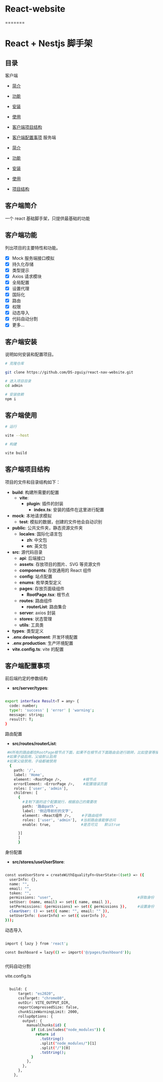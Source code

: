 # React-website

=======

# React + Nestjs 脚手架

## 目录

客户端

- [简介](#客户端简介)
- [功能](#客户端功能)
- [安装](#客户端安装)
- [使用](#客户端使用)
- [客户端项目结构](#客户端项目结构)
- [客户端配置事项](#客户端配置事项)
  服务端

- [简介](#简介)
- [功能](#功能)
- [安装](#安装)
- [使用](#使用)
- [项目结构](#项目结构)

## 客户端简介

一个 react 基础脚手架，只提供最基础的功能

## 客户端功能

列出项目的主要特性和功能。

- [x] Mock 服务端接口模拟
- [x] 持久化存储
- [x] 类型提示
- [x] Axios 请求模块
- [x] 全局配置
- [x] 设置代理
- [x] 国际化
- [x] 路由
- [x] 权限
- [x] 动态导入
- [x] 代码自动分割
- [x] 更多...

## 客户端安装

说明如何安装和配置项目。

```bash
# 克隆仓库

git clone https://github.com/DS-zguiy/react-nav-website.git

# 进入项目目录
cd admin

# 安装依赖
npm i

```

## 客户端使用

```bash
# 运行

vite --host

# 构建

vite build


```

## 客户端项目结构

项目的文件和目录结构如下：

- **build**: 构建所需要的配置
  - **vite**:
    - **plugin**: 插件的封装
      - **index.ts**: 安装的插件在这里进行配置
- **mock**: 本地请求模拟
  - **test**: 模拟的数据，创建的文件他会自动识别
- **public**: 公共文件夹，静态资源文件夹
  - **locales**: 国际化语言包
    - **zh**: 中文包
    - **en**: 英文包
- **src**: 源代码目录
  - **api**: 后端接口
  - **assets**: 存放项目的图片、SVG 等资源文件
  - **components**: 存放通用的 React 组件
  - **config**: 站点配置
  - **enums**: 枚举类型定义
  - **pages**: 存放页面级组件
    - **RootPage.tsx**: 根节点
  - **routes**: 路由组件
    - **routerList**: 路由集合
  - **server**: axios 封装
  - **stores**: 状态管理
  - **utils**: 工具类
- **types**: 类型定义
- **.env.development**: 开发环境配置
- **.env.production**: 生产环境配置
- **vite.config.ts**: vite 的配置

## 客户端配置事项

前后端约定的参数结构

- **src/server/types**:

```bash

export interface Result<T = any> {
  code: number;
  type?: 'success' | 'error' | 'warning';
  message: string;
  result?: T;
}

```

路由配置

- **src/routes/routerList**:

```bash
 #H所有的路由都在RootPage根节点下面，如果不在根节点下面路由会进行跳转，比如登录等操作
 #如果子级启用，父级默认启用
 #如果父级禁用，子级都被禁用
  {
    path: '/',
    label: 'Home',
    element: <RootPage />,          #根节点
    errorElement: <ErrorPage />,    #配置错误页面
    roles: ['user', 'admin'],
    children: [
      {
        #复制下面的这个配置就行，根据自己的需要改
        path: '路由path',
        label: '侧边导航栏的文字',
        element: <React组件 />,     #子路由组件
        roles: ['user', 'admin'],  #当前路由谁能够访问
        enable: true,              #是否可见   默认true

      }]
      ]
      }

```

身份配置

- **src/stores/useUserStore**:

```bash

const useUserStore = createWithEqualityFn<UserState>((set) => ({
  userInfo: {},
  name: "",
  email: "",
  token: "",
  permissions: "user",                                       #获取身份
  setUser: (name, email) => set({ name, email }),
  setPermissions: (permissions) => set({ permissions }),     #设置身份
  clearUser: () => set({ name: "", email: "" }),
  setUserInfo: (userInfo) => set({ userInfo }),
}));

```



动态导入

```bash

import { lazy } from 'react';

const Dashboard = lazy(() => import('@/pages/Dashboard'));



```



代码自动分割

vite.config.ts

```bash

  build: {
      target: "es2020",
      cssTarget: "chrome80",
      outDir: VITE_OUTPUT_DIR,
      reportCompressedSize: false,
      chunkSizeWarningLimit: 2000,
      rollupOptions: {
        output: {
          manualChunks(id) {
            if (id.includes("node_modules")) {
              return id
                .toString()
                .split("node_modules/")[1]
                .split("/")[0]
                .toString();
            }
          },
        },
      },
    },

```
